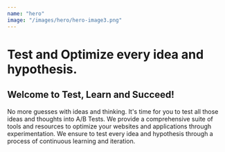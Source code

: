 ```yaml
---
name: "hero"
image: "/images/hero/hero-image3.png"
---
```


# Test and Optimize every idea and hypothesis.

## Welcome to Test, Learn and Succeed!

No more guesses with ideas and thinking. It's time for you to test all those ideas and thoughts into A/B Tests. We provide a comprehensive suite of tools and resources to optimize your websites and applications through experimentation. We ensure to test every idea and hypothesis through a process of continuous learning and iteration.

